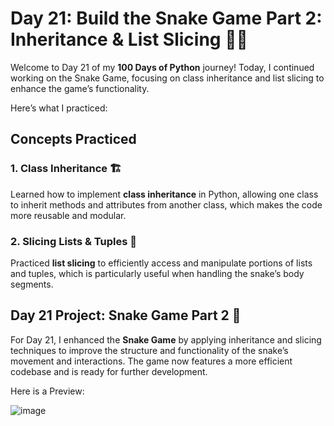 # Day 21: Build the Snake Game Part 2: Inheritance & List Slicing 🐍🔪

Welcome to Day 21 of my **100 Days of Python** journey! Today, I continued working on the Snake Game, focusing on class inheritance and list slicing to enhance the game’s functionality. 

Here’s what I practiced:

## Concepts Practiced

### 1. Class Inheritance 🏗️
Learned how to implement **class inheritance** in Python, allowing one class to inherit methods and attributes from another class, which makes the code more reusable and modular.

### 2. Slicing Lists & Tuples 🔪
Practiced **list slicing** to efficiently access and manipulate portions of lists and tuples, which is particularly useful when handling the snake’s body segments.

## Day 21 Project: Snake Game Part 2 🐍

For Day 21, I enhanced the **Snake Game** by applying inheritance and slicing techniques to improve the structure and functionality of the snake’s movement and interactions. The game now features a more efficient codebase and is ready for further development.

Here is a Preview:

![image](https://github.com/user-attachments/assets/9ea2df02-eb07-4a69-a06f-2a3402fb4bf9)
